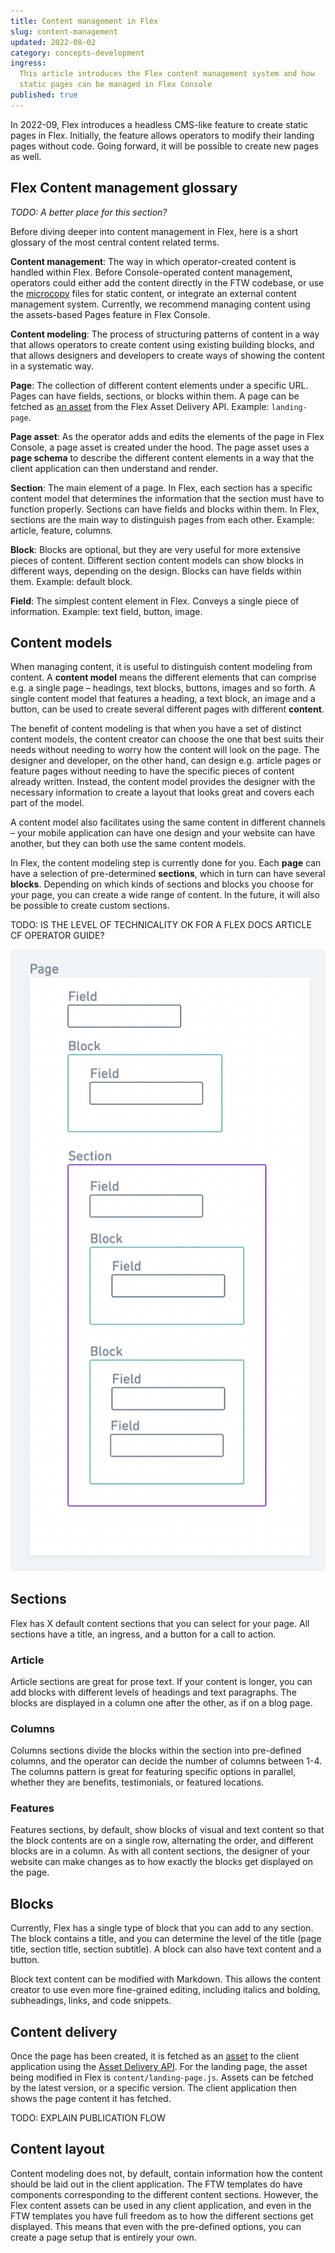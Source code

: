 ```yaml
---
title: Content management in Flex
slug: content-management
updated: 2022-08-02
category: concepts-development
ingress:
  This article introduces the Flex content management system and how
  static pages can be managed in Flex Console
published: true
---
```


In 2022-09, Flex introduces a headless CMS-like feature to create static
pages in Flex. Initially, the feature allows operators to modify their
landing pages without code. Going forward, it will be possible to create
new pages as well.

## Flex Content management glossary

_TODO: A better place for this section?_

Before diving deeper into content management in Flex, here is a short
glossary of the most central content related terms.

**Content management**: The way in which operator-created content is
handled within Flex. Before Console-operated content management,
operators could either add the content directly in the FTW codebase, or
use the [microcopy](/concepts/microcopy) files for static content, or
integrate an external content management system. Currently, we recommend
managing content using the assets-based Pages feature in Flex Console.

**Content modeling**: The process of structuring patterns of content in
a way that allows operators to create content using existing building
blocks, and that allows designers and developers to create ways of
showing the content in a systematic way.

**Page**: The collection of different content elements under a specific
URL. Pages can have fields, sections, or blocks within them. A page can
be fetched as [an asset](/references/assets) from the Flex Asset
Delivery API. Example: `landing-page`.

**Page asset**: As the operator adds and edits the elements of the page
in Flex Console, a page asset is created under the hood. The page asset
uses a **page schema** to describe the different content elements in a
way that the client application can then understand and render.

**Section**: The main element of a page. In Flex, each section has a
specific content model that determines the information that the section
must have to function properly. Sections can have fields and blocks
within them. In Flex, sections are the main way to distinguish pages
from each other. Example: article, feature, columns.

**Block**: Blocks are optional, but they are very useful for more
extensive pieces of content. Different section content models can show
blocks in different ways, depending on the design. Blocks can have
fields within them. Example: default block.

**Field**: The simplest content element in Flex. Conveys a single piece
of information. Example: text field, button, image.

## Content models

When managing content, it is useful to distinguish content modeling from
content. A **content model** means the different elements that can
comprise e.g. a single page – headings, text blocks, buttons, images and
so forth. A single content model that features a heading, a text block,
an image and a button, can be used to create several different pages
with different **content**.

The benefit of content modeling is that when you have a set of distinct
content models, the content creator can choose the one that best suits
their needs without needing to worry how the content will look on the
page. The designer and developer, on the other hand, can design e.g.
article pages or feature pages without needing to have the specific
pieces of content already written. Instead, the content model provides
the designer with the necessary information to create a layout that
looks great and covers each part of the model.

A content model also facilitates using the same content in different
channels – your mobile application can have one design and your website
can have another, but they can both use the same content models.

In Flex, the content modeling step is currently done for you. Each
**page** can have a selection of pre-determined **sections**, which in
turn can have several **blocks**. Depending on which kinds of sections
and blocks you choose for your page, you can create a wide range of
content. In the future, it will also be possible to create custom
sections.

TODO: IS THE LEVEL OF TECHNICALITY OK FOR A FLEX DOCS ARTICLE CF
OPERATOR GUIDE?

![Example page with levels of content modeling elements](./content_modeling.png)

## Sections

Flex has X default content sections that you can select for your page.
All sections have a title, an ingress, and a button for a call to
action.

### Article

Article sections are great for prose text. If your content is longer,
you can add blocks with different levels of headings and text
paragraphs. The blocks are displayed in a column one after the other, as
if on a blog page.

### Columns

Columns sections divide the blocks within the section into pre-defined
columns, and the operator can decide the number of columns between 1-4.
The columns pattern is great for featuring specific options in parallel,
whether they are benefits, testimonials, or featured locations.

### Features

Features sections, by default, show blocks of visual and text content so
that the block contents are on a single row, alternating the order, and
different blocks are in a column. As with all content sections, the
designer of your website can make changes as to how exactly the blocks
get displayed on the page.

## Blocks

Currently, Flex has a single type of block that you can add to any
section. The block contains a title, and you can determine the level of
the title (page title, section title, section subtitle). A block can
also have text content and a button.

Block text content can be modified with Markdown. This allows the
content creator to use even more fine-grained editing, including italics
and bolding, subheadings, links, and code snippets.

## Content delivery

Once the page has been created, it is fetched as an
[asset](/references/assets) to the client application using the
[Asset Delivery API](https://www.sharetribe.com/api-reference/asset-delivery-api.html).
For the landing page, the asset being modified in Flex is
`content/landing-page.js`. Assets can be fetched by the latest version,
or a specific version. The client application then shows the page
content it has fetched.

TODO: EXPLAIN PUBLICATION FLOW

## Content layout

Content modeling does not, by default, contain information how the
content should be laid out in the client application. The FTW templates
do have components corresponding to the different content sections.
However, the Flex content assets can be used in any client application,
and even in the FTW templates you have full freedom as to how the
different sections get displayed. This means that even with the
pre-defined options, you can create a page setup that is entirely your
own.
